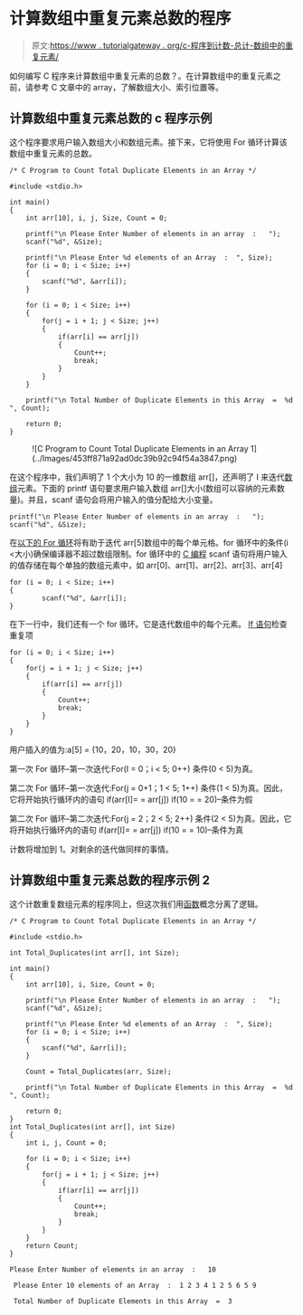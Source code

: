 # 计算数组中重复元素总数的程序

> 原文:[https://www . tutorialgateway . org/c-程序到计数-总计-数组中的重复元素/](https://www.tutorialgateway.org/c-program-to-count-total-duplicate-elements-in-an-array/)

如何编写 C 程序来计算数组中重复元素的总数？。在计算数组中的重复元素之前，请参考 C 文章中的 array，了解数组大小、索引位置等。

## 计算数组中重复元素总数的 c 程序示例

这个程序要求用户输入数组大小和数组元素。接下来，它将使用 For 循环计算该数组中重复元素的总数。

```
/* C Program to Count Total Duplicate Elements in an Array */

#include <stdio.h>

int main()
{
	int arr[10], i, j, Size, Count = 0;

	printf("\n Please Enter Number of elements in an array  :   ");
	scanf("%d", &Size);

	printf("\n Please Enter %d elements of an Array  :  ", Size);
	for (i = 0; i < Size; i++)
	{
    	scanf("%d", &arr[i]);
   	}     

	for (i = 0; i < Size; i++)
	{
		for(j = i + 1; j < Size; j++)
		{
    		if(arr[i] == arr[j])
    		{
    			Count++;
				break;
			}
		}
	}

 	printf("\n Total Number of Duplicate Elements in this Array  =  %d ", Count);

 	return 0;
}
```

<figure class="wp-block-image">![C Program to Count Total Duplicate Elements in an Array 1](../Images/453ff871a92ad0dc39b92c94f54a3847.png)</figure>

在这个程序中，我们声明了 1 个大小为 10 的一维数组 arr[]，还声明了 I 来迭代[数组](https://www.tutorialgateway.org/array-in-c/)元素。下面的 printf 语句要求用户输入数组 arr[]大小(数组可以容纳的元素数量)。并且，scanf 语句会将用户输入的值分配给大小变量。

```
printf("\n Please Enter Number of elements in an array  :   ");
scanf("%d", &Size);
```

在[以下的 For 循环](https://www.tutorialgateway.org/for-loop-in-c-programming/)将有助于迭代 arr[5]数组中的每个单元格。for 循环中的条件(i <大小)确保编译器不超过数组限制。for 循环中的 [C 编程](https://www.tutorialgateway.org/c-programming/) scanf 语句将用户输入的值存储在每个单独的数组元素中，如 arr[0]、arr[1]、arr[2]、arr[3]、arr[4]

```
for (i = 0; i < Size; i++)
{
    	scanf("%d", &arr[i]);
}
```

在下一行中，我们还有一个 for 循环。它是迭代数组中的每个元素。 [If 语句](https://www.tutorialgateway.org/if-statement-in-c/)检查重复项

```
for (i = 0; i < Size; i++)
{
	for(j = i + 1; j < Size; j++)
	{
   		if(arr[i] == arr[j])
   		{
  			Count++;
			break;
		}
	}
}
```

用户插入的值为:a[5] = {10，20，10，30，20}

第一次 For 循环–第一次迭代:For(I = 0；i < 5; 0++)
条件(0 < 5)为真。

第二次 For 循环–第一次迭代:For(j = 0+1；1 < 5; 1++)
条件(1 < 5)为真。因此，它将开始执行循环内的语句
if(arr[I]= = arr[j])
if(10 = = 20)–条件为假

第二次 For 循环–第二次迭代:For(j = 2；2 < 5; 2++)
条件(2 < 5)为真。因此，它将开始执行循环内的语句
if(arr[I]= = arr[j])
if(10 = = 10)–条件为真

计数将增加到 1。对剩余的迭代做同样的事情。

## 计算数组中重复元素总数的程序示例 2

这个计数重复数组元素的程序同上，但这次我们用[函数](https://www.tutorialgateway.org/functions-in-c/)概念分离了逻辑。

```
/* C Program to Count Total Duplicate Elements in an Array */

#include <stdio.h>

int Total_Duplicates(int arr[], int Size);

int main()
{
	int arr[10], i, Size, Count = 0;

	printf("\n Please Enter Number of elements in an array  :   ");
	scanf("%d", &Size);

	printf("\n Please Enter %d elements of an Array  :  ", Size);
	for (i = 0; i < Size; i++)
	{
    	scanf("%d", &arr[i]);
   	}     

	Count = Total_Duplicates(arr, Size);

 	printf("\n Total Number of Duplicate Elements in this Array  =  %d ", Count);

 	return 0;
}
int Total_Duplicates(int arr[], int Size)
{
	int i, j, Count = 0;

	for (i = 0; i < Size; i++)
	{
		for(j = i + 1; j < Size; j++)
		{
    		if(arr[i] == arr[j])
    		{
    			Count++;
				break;
			}
		}
	}
	return Count;	
}
```

```
Please Enter Number of elements in an array  :   10

 Please Enter 10 elements of an Array  :  1 2 3 4 1 2 5 6 5 9

 Total Number of Duplicate Elements in this Array  =  3
```